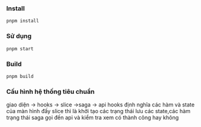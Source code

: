 ### Install
`pnpm install`

### Sử dụng
`pnpm start`

### Build
`pnpm build`

### Cấu hình hệ thống tiêu chuẩn

giao diện -> hooks -> slice ->saga -> api
hooks định nghĩa các hàm và state của màn hình đấy
slice thì là khởi tạo các trạng thái lưu các state,các hàm trạng thái
saga gọi đến api và kiểm tra xem có thành công hay không
